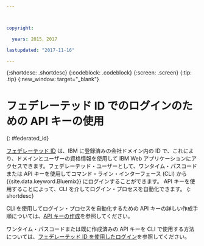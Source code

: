```yaml
---



copyright:

  years: 2015，2017

lastupdated: "2017-11-16"

---
```


{:shortdesc: .shortdesc}
{:codeblock: .codeblock}
{:screen: .screen}
{:tip: .tip}
{:new_window: target="_blank"}

# フェデレーテッド ID でのログインのための API キーの使用
{: #federated_id}


[フェデレーテッド ID](/docs/admin/adminpublic.html#federatedid) は、IBM に登録済みの会社ドメイン内の ID で、これにより、ドメインとユーザーの資格情報を使用して IBM Web アプリケーションにアクセスできます。フェデレーテッド・ユーザーとして、ワンタイム・パスコードまたは API キーを使用してコマンド・ライン・インターフェース (CLI) から {{site.data.keyword.Bluemix}} にログインすることができます。
API キーを使用することによって、CLI を介してログイン・プロセスを自動化できます。
{: shortdesc}

CLI を使用してログイン・プロセスを自動化するための API キーの詳しい作成手順については、[API キーの作成](/docs/iam/userid_keys.html#creating-an-api-key)を参照してください。 

ワンタイム・パスコードまたは既に作成済みの API キーを CLI で使用する方法については、[フェデレーテッド ID を使用したログイン](/docs/cli/login_federated_id.html#federated_id)を参照してください。
